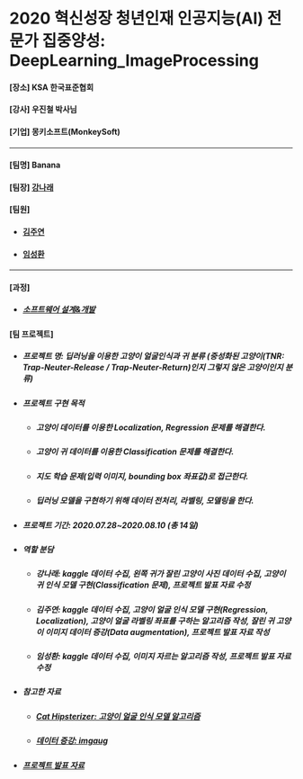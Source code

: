 # 2020 혁신성장 청년인재 인공지능(AI) 전문가 집중양성: DeepLearning_ImageProcessing
<h4>[장소] KSA 한국표준협회</h4>
<h4>[강사] 우진철 박사님</h4>
<h4>[기업] 몽키소프트(MonkeySoft)</h4>
<hr>
<h4>[팀명] Banana </h4>
<h4>[팀장] <a href = "https://github.com/kang-hana" > 강나래</a></h4>
<h4>[팀원]</h4>
<ul>
<li><h4><a href="https://github.com/jysaa5">김주연</a></h4></li>
<li><h4><a href="https://github.com/SeongHwan-Lim">임성환</a></h4></li>
</ul>
<hr>
<h4>[과정]</h4>
<ul><li><h5><a href="https://github.com/ksa-banana/Java_Programming/blob/master/Software_Design_And_Development_Process.md">소프트웨어 설계&개발</a></h5></li>
</ul>
<h4>[팀 프로젝트]</h4>
<ul><li><h5>프로젝트 명: 딥러닝을 이용한 고양이 얼굴인식과 귀 분류 (중성화된 고양이(TNR: Trap-Neuter-Release / Trap-Neuter-Return)인지 그렇지 않은 고양이인지 분류)</h5></li>
<li><h5>프로젝트 구현 목적</h5>
<ul>
<li><h5>고양이 데이터를 이용한 Localization, Regression 문제를 해결한다.</h5></li>
<li><h5>고양이 귀 데이터를 이용한 Classification 문제를 해결한다.</h5></li>
<li><h5>지도 학습 문제(입력 이미지, bounding box 좌표값)로 접근한다. </h5></li>
<li><h5>딥러닝 모델을 구현하기 위해 데이터 전처리, 라벨링, 모델링을 한다.</h5></li>
</ul>
</li>
<li>
<h5>프로젝트 기간: 2020.07.28~2020.08.10 (총 14일)</h5>
</li>
<li><h5>역할 분담</h5></li>
<ul>
<li><h5>강나래: kaggle 데이터 수집, 왼쪽 귀가 잘린 고양이 사진 데이터 수집, 고양이 귀 인식 모델 구현(Classification 문제), 프로젝트 발표 자료 수정</h5></li>
<li><h5>김주연: kaggle 데이터 수집, 고양이 얼굴 인식 모델 구현(Regression, Localization), 고양이 얼굴 라벨링 좌표를 구하는 알고리즘 작성, 잘린 귀 고양이 이미지 데이터 증강(Data augmentation), 프로젝트 발표 자료 작성</h5></li>
<li><h5>임성환: kaggle 데이터 수집, 이미지 자르는 알고리즘 작성, 프로젝트 발표 자료 수정</h5></li>
</ul>
<li><h5>참고한 자료</h5>
<ul>
<li><h5><a href="https://github.com/kairess/cat_hipsterizer">Cat Hipsterizer: 고양이 얼굴 인식 모델 알고리즘</a></h5></li>
<li><h5><a href="https://github.com/aleju/imgaug">데이터 증강: imgaug</a></h5></li>
</ul>
</li>
<li><h5><a href="https://docs.google.com/presentation/d/1aIDb1_u-_TxHti0wbXW6bReowqZ0gwN0TQjeTnE4tEg/edit?ts=5f1fdb03">프로젝트 발표 자료</a></h5></li>
</ul>
</ul>
